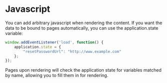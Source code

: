 # Javascript

You can add arbitrary javascript when rendering the content. If you want the data to be bound to pages automatically, you can use the application.state variable:

```javascript
window.addEventListener('load', function() {
	application.state = {
		"resetPasswordUrl": "http://www.example.com"
	};
});
```

Pages upon rendering will check the application state for variables matched by name, allowing you to fill them in for rendering.